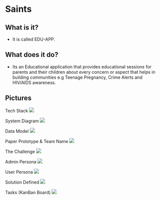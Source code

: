 # Saints
## What is it?
* It is called EDU-APP. 

## What does it do?
* Its an Educational application that provides educational sessions for parents and their children about every concern or aspect that helps in building communities e.g Teenage Pregnancy, Crime Alerts and HIV/AIDS awareness.

## Pictures

Tech Stack
![](https://cloud.githubusercontent.com/assets/14108433/11527773/88989876-98eb-11e5-8cda-394f2fe536f4.jpg)

System Diagram
![](https://cloud.githubusercontent.com/assets/14108433/11527774/8899186e-98eb-11e5-8b39-253f271c43d3.jpg)

Data Model
![](https://cloud.githubusercontent.com/assets/14108433/11527770/8895f526-98eb-11e5-975b-449d1b8f9fb4.jpg)

Paper Prototype & Team Name
![](https://cloud.githubusercontent.com/assets/14108433/11527772/889726bc-98eb-11e5-91e3-142a5147d43a.jpg)

The Challenge
![](https://cloud.githubusercontent.com/assets/14108433/11527771/88960b42-98eb-11e5-8390-90efd9b6b5e9.jpg)

Admin Persona
![](https://cloud.githubusercontent.com/assets/14108433/11527776/88c2b4d0-98eb-11e5-84a4-8fb8a7d2eee9.jpg)

User Persona
![](https://cloud.githubusercontent.com/assets/14108433/11527775/88c298a6-98eb-11e5-9630-1b8076345be6.jpg)

Solution Defined
![](https://cloud.githubusercontent.com/assets/14108433/11527777/88c5ea10-98eb-11e5-9fa4-109f3c4365ee.jpg)

Tasks (KanBan Board)
![](https://cloud.githubusercontent.com/assets/14108433/11527769/889434a2-98eb-11e5-96e8-bc6688e4d8ee.jpg)
